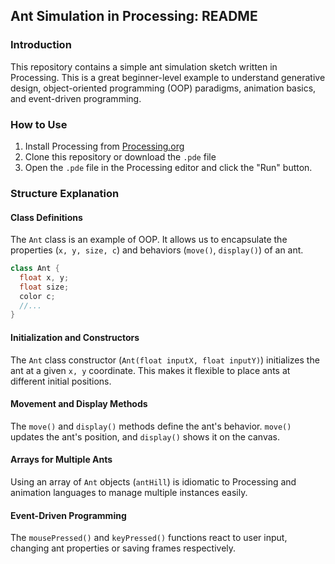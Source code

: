 
## Ant Simulation in Processing: README

### Introduction

This repository contains a simple ant simulation sketch written in Processing. This is a great beginner-level example to understand generative design, object-oriented programming (OOP) paradigms, animation basics, and event-driven programming.

### How to Use

1. Install Processing from [Processing.org](https://processing.org/)
2. Clone this repository or download the `.pde` file
3. Open the `.pde` file in the Processing editor and click the "Run" button.

### Structure Explanation

#### Class Definitions

The `Ant` class is an example of OOP. It allows us to encapsulate the properties (`x, y, size, c`) and behaviors (`move()`, `display()`) of an ant. 

```java
class Ant {
  float x, y;
  float size;
  color c;
  //...
}
```

#### Initialization and Constructors

The `Ant` class constructor (`Ant(float inputX, float inputY)`) initializes the ant at a given `x, y` coordinate. This makes it flexible to place ants at different initial positions.

#### Movement and Display Methods

The `move()` and `display()` methods define the ant's behavior. `move()` updates the ant's position, and `display()` shows it on the canvas.

#### Arrays for Multiple Ants

Using an array of `Ant` objects (`antHill`) is idiomatic to Processing and animation languages to manage multiple instances easily.

#### Event-Driven Programming

The `mousePressed()` and `keyPressed()` functions react to user input, changing ant properties or saving frames respectively.
